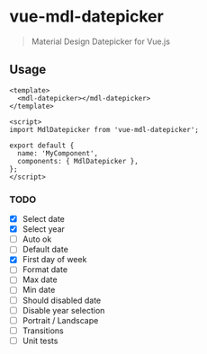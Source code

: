 # vue-mdl-datepicker

> Material Design Datepicker for Vue.js

## Usage
```vue
<template>
  <mdl-datepicker></mdl-datepicker>
</template>

<script>
import MdlDatepicker from 'vue-mdl-datepicker';

export default {
  name: 'MyComponent',
  components: { MdlDatepicker },
};
</script>
```

### TODO
- [x] Select date
- [x] Select year
- [ ] Auto ok
- [ ] Default date
- [x] First day of week
- [ ] Format date
- [ ] Max date
- [ ] Min date
- [ ] Should disabled date
- [ ] Disable year selection
- [ ] Portrait / Landscape
- [ ] Transitions
- [ ] Unit tests
